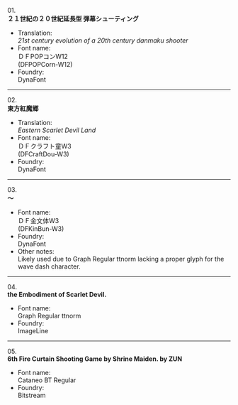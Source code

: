 01\.  
**２１世紀の２０世紀延長型 弾幕シューティング**
  - Translation:  
*21st century evolution of a 20th century danmaku shooter*
  - Font name:  
ＤＦPOPコンW12  
(DFPOPCorn-W12)
  - Foundry:  
DynaFont

---

02\.  
**東方紅魔郷**
  - Translation:  
*Eastern Scarlet Devil Land*
  - Font name:  
ＤＦクラフト童W3  
(DFCraftDou-W3)
  - Foundry:  
DynaFont

---

03\.  
**～**
  - Font name:  
ＤＦ金文体W3  
(DFKinBun-W3)
  - Foundry:  
DynaFont
  - Other notes:  
Likely used due to Graph Regular ttnorm lacking a proper glyph for the wave dash character.

---

04\.  
**the Embodiment of Scarlet Devil.**
  - Font name:  
Graph Regular ttnorm
  - Foundry:  
ImageLine

---

05\.  
**6th Fire Curtain Shooting Game by Shrine Maiden.  by ZUN**
  - Font name:  
Cataneo BT Regular
  - Foundry:  
Bitstream
